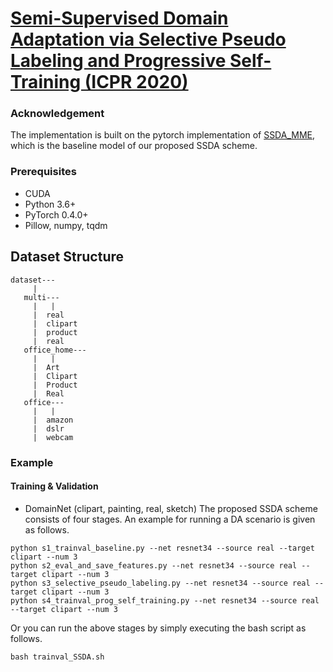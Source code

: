 # [Semi-Supervised Domain Adaptation via Selective Pseudo Labeling and Progressive Self-Training (ICPR 2020)](https://arxiv.org/abs/2104.00319)

### Acknowledgement
The implementation is built on the pytorch implementation of [SSDA_MME](https://github.com/VisionLearningGroup/SSDA_MME), which is the baseline model of our proposed SSDA scheme.

### Prerequisites
+ CUDA
+ Python 3.6+
+ PyTorch 0.4.0+
+ Pillow, numpy, tqdm

## Dataset Structure
```
dataset---
     |
   multi---
     |   |
     |  real
     |  clipart
     |  product
     |  real
   office_home---
     |   |
     |  Art
     |  Clipart
     |  Product
     |  Real
   office---
     |   |
     |  amazon
     |  dslr
     |  webcam
```

### Example
#### Training & Validation
+ DomainNet (clipart, painting, real, sketch)
The proposed SSDA scheme consists of four stages.
An example for running a DA scenario is given as follows.
```
python s1_trainval_baseline.py --net resnet34 --source real --target clipart --num 3
python s2_eval_and_save_features.py --net resnet34 --source real --target clipart --num 3
python s3_selective_pseudo_labeling.py --net resnet34 --source real --target clipart --num 3
python s4_trainval_prog_self_training.py --net resnet34 --source real --target clipart --num 3
```

Or you can run the above stages by simply executing the bash script as follows.
```
bash trainval_SSDA.sh
```


